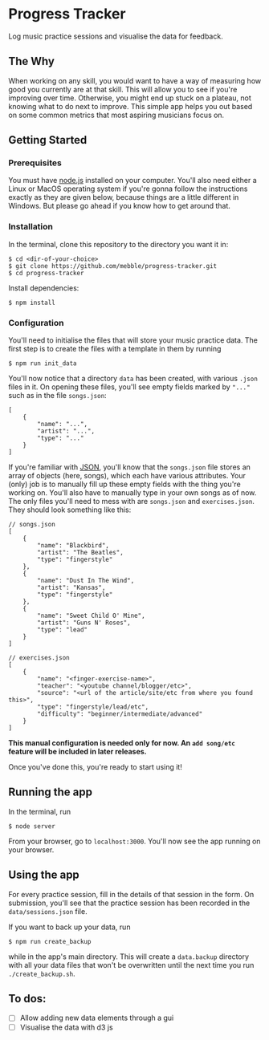 # Progress Tracker

Log music practice sessions and visualise the data for feedback.

## The Why

When working on any skill, you would want to have a way of measuring how good you currently are at that skill. This will allow you to see if you're improving over time. Otherwise, you might end up stuck on a plateau, not knowing what to do next to improve. This simple app helps you out based on some common metrics that most aspiring musicians focus on.

## Getting Started

### Prerequisites

You must have [node.js](https://nodejs.org/en/) installed on your computer. You'll also need either a Linux or MacOS operating system if you're gonna follow the instructions exactly as they are given below, because things are a little different in Windows. But please go ahead if you know how to get around that.

### Installation

In the terminal, clone this repository to the directory you want it in:
```
$ cd <dir-of-your-choice>
$ git clone https://github.com/mebble/progress-tracker.git
$ cd progress-tracker
```
Install dependencies:
```
$ npm install
```
### Configuration

You'll need to initialise the files that will store your music practice data. The first step is to create the files with a template in them by running
```
$ npm run init_data
```
You'll now notice that a directory `data` has been created, with various `.json` files in it. On opening these files, you'll see empty fields marked by `"..."` such as in the file `songs.json`:
```
[
	{
		"name": "...",
		"artist": "...",
		"type": "..."
	}
]
```
If you're familiar with [JSON](https://www.json.org/), you'll know that the `songs.json` file stores an array of objects (here, songs), which each have various attributes. Your (only) job is to manually fill up these empty fields with the thing you're working on. You'll also have to manually type in your own songs as of now. The only files you'll need to mess with are `songs.json` and `exercises.json`. They should look something like this:
```
// songs.json
[
	{
		"name": "Blackbird",
		"artist": "The Beatles",
		"type": "fingerstyle"
	},
	{
		"name": "Dust In The Wind",
		"artist": "Kansas",
		"type": "fingerstyle"
	},
	{
		"name": "Sweet Child O' Mine",
		"artist": "Guns N' Roses",
		"type": "lead"
	}
]
```
```
// exercises.json
[
	{
		"name": "<finger-exercise-name>",
		"teacher": "<youtube channel/blogger/etc>",
		"source": "<url of the article/site/etc from where you found this>",
		"type": "fingerstyle/lead/etc",
		"difficulty": "beginner/intermediate/advanced"
	}
]
```
**This manual configuration is needed only for now. An `add song/etc` feature will be included in later releases.**

Once you've done this, you're ready to start using it!

## Running the app

In the terminal, run
```
$ node server
```
From your browser, go to `localhost:3000`. You'll now see the app running on your browser.

## Using the app

For every practice session, fill in the details of that session in the form. On submission, you'll see that the practice session has been recorded in the `data/sessions.json` file.

If you want to back up your data, run
```
$ npm run create_backup
```
while in the app's main directory. This will create a `data.backup` directory with all your data files that won't be overwritten until the next time you run `./create_backup.sh`.

## To dos:

- [ ] Allow adding new data elements through a gui
- [ ] Visualise the data with d3 js
